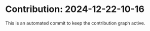 # Contribution: 2024-12-22-10-16
This is an automated commit to keep the contribution graph active.

